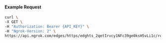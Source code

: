 <!-- Code generated for API Clients. DO NOT EDIT. -->

#### Example Request

```bash
curl \
-X GET \
-H "Authorization: Bearer {API_KEY}" \
-H "Ngrok-Version: 2" \
https://api.ngrok.com/edges/https/edghts_2qetIrvcy1NFc39ge0ksH5vLi1c/routes/edghtsrt_2qetIpGTWkzQhlkRIEbwQaHVrkO/ip_restriction
```
